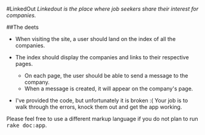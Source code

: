 #LinkedOut
_Linkedout is the place where job seekers share their interest for companies._

##The deets
- When visiting the site, a user should land on the index of all the companies. 
- The index should display the companies and links to their respective pages.
	- On each page, the user should be able to send a message to the company.
	- When a message is created, it will appear on the company's page.

- I've provided the code, but unfortunately it is broken :( 
Your job is to walk through the errors, knock them out and get the app working.

Please feel free to use a different markup language if you do not plan to run
<tt>rake doc:app</tt>.
